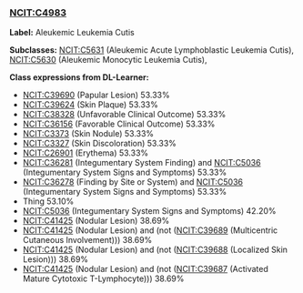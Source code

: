 
### [NCIT:C4983](http://purl.obolibrary.org/obo/NCIT_C4983)
**Label:** Aleukemic Leukemia Cutis

**Subclasses:** [NCIT:C5631](http://purl.obolibrary.org/obo/NCIT_C5631) (Aleukemic Acute Lymphoblastic Leukemia Cutis), [NCIT:C5630](http://purl.obolibrary.org/obo/NCIT_C5630) (Aleukemic Monocytic Leukemia Cutis), 

**Class expressions from DL-Learner:**

- [NCIT:C39690](http://purl.obolibrary.org/obo/NCIT_C39690) (Papular Lesion) 53.33%
- [NCIT:C39624](http://purl.obolibrary.org/obo/NCIT_C39624) (Skin Plaque) 53.33%
- [NCIT:C38328](http://purl.obolibrary.org/obo/NCIT_C38328) (Unfavorable Clinical Outcome) 53.33%
- [NCIT:C36156](http://purl.obolibrary.org/obo/NCIT_C36156) (Favorable Clinical Outcome) 53.33%
- [NCIT:C3373](http://purl.obolibrary.org/obo/NCIT_C3373) (Skin Nodule) 53.33%
- [NCIT:C3327](http://purl.obolibrary.org/obo/NCIT_C3327) (Skin Discoloration) 53.33%
- [NCIT:C26901](http://purl.obolibrary.org/obo/NCIT_C26901) (Erythema) 53.33%
- [NCIT:C36281](http://purl.obolibrary.org/obo/NCIT_C36281) (Integumentary System Finding) and [NCIT:C5036](http://purl.obolibrary.org/obo/NCIT_C5036) (Integumentary System Signs and Symptoms) 53.33%
- [NCIT:C36278](http://purl.obolibrary.org/obo/NCIT_C36278) (Finding by Site or System) and [NCIT:C5036](http://purl.obolibrary.org/obo/NCIT_C5036) (Integumentary System Signs and Symptoms) 53.33%
- Thing 53.10%
- [NCIT:C5036](http://purl.obolibrary.org/obo/NCIT_C5036) (Integumentary System Signs and Symptoms) 42.20%
- [NCIT:C41425](http://purl.obolibrary.org/obo/NCIT_C41425) (Nodular Lesion) 38.69%
- [NCIT:C41425](http://purl.obolibrary.org/obo/NCIT_C41425) (Nodular Lesion) and (not ([NCIT:C39689](http://purl.obolibrary.org/obo/NCIT_C39689) (Multicentric Cutaneous Involvement))) 38.69%
- [NCIT:C41425](http://purl.obolibrary.org/obo/NCIT_C41425) (Nodular Lesion) and (not ([NCIT:C39688](http://purl.obolibrary.org/obo/NCIT_C39688) (Localized Skin Lesion))) 38.69%
- [NCIT:C41425](http://purl.obolibrary.org/obo/NCIT_C41425) (Nodular Lesion) and (not ([NCIT:C39687](http://purl.obolibrary.org/obo/NCIT_C39687) (Activated Mature Cytotoxic T-Lymphocyte))) 38.69%


